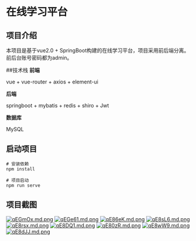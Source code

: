# 在线学习平台

## 项目介绍

本项目是基于vue2.0 + SpringBoot构建的在线学习平台，项目采用前后端分离。前后台账号密码都为admin。

##技术栈
**前端**

vue + vue-router + axios + element-ui

**后端**

springboot + mybatis + redis + shiro + Jwt

**数据库**

MySQL


## 启动项目

```
# 安装依赖
npm install

# 项目启动
npm run serve
```

## 项目截图

[![qEGmOx.md.png](https://s1.ax1x.com/2022/03/19/qEGmOx.md.png)](https://imgtu.com/i/qEGmOx)
[![qEGe61.md.png](https://s1.ax1x.com/2022/03/19/qEGe61.md.png)](https://imgtu.com/i/qEGe61)
[![qE86eK.md.png](https://s1.ax1x.com/2022/03/19/qE86eK.md.png)](https://imgtu.com/i/qE86eK)
[![qE8sL6.md.png](https://s1.ax1x.com/2022/03/19/qE8sL6.md.png)](https://imgtu.com/i/qE8sL6)
[![qE8rsx.md.png](https://s1.ax1x.com/2022/03/19/qE8rsx.md.png)](https://imgtu.com/i/qE8rsx)
[![qE8DQ1.md.png](https://s1.ax1x.com/2022/03/19/qE8DQ1.md.png)](https://imgtu.com/i/qE8DQ1)
[![qE80zR.md.png](https://s1.ax1x.com/2022/03/19/qE80zR.md.png)](https://imgtu.com/i/qE80zR)
[![qE8wW9.md.png](https://s1.ax1x.com/2022/03/19/qE8wW9.md.png)](https://imgtu.com/i/qE8wW9)
[![qE8dJJ.md.png](https://s1.ax1x.com/2022/03/19/qE8dJJ.md.png)](https://imgtu.com/i/qE8dJJ)




